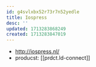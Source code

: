 ```yaml
---
id: g4svlxbx52r73r7n52yedle
title: Iospress
desc: ''
updated: 1713283868249
created: 1713283847019
---
```


- http://iospress.nl/
- producst: [[prdct.ld-connect]]